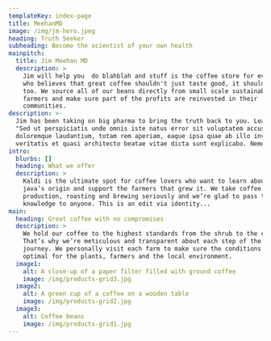 ```yaml
---
templateKey: index-page
title: MeehanMD
image: /img/jm-hero.jpeg
heading: Truth Seeker
subheading: Become the scientist of your own health
mainpitch:
  title: Jim Meehan MD
  description: >
    Jim will help you  do blahblah and stuff is the coffee store for everyone
    who believes that great coffee shouldn't just taste good, it should do good
    too. We source all of our beans directly from small scale sustainable
    farmers and make sure part of the profits are reinvested in their
    communities.
description: >-
  Jim has been taking on big pharma to bring the truth back to you. Learn more
  "Sed ut perspiciatis unde omnis iste natus error sit voluptatem accusantium
  doloremque laudantium, totam rem aperiam, eaque ipsa quae ab illo inventore
  veritatis et quasi architecto beatae vitae dicta sunt explicabo. Nemo enim
intro:
  blurbs: []
  heading: What we offer
  description: >
    Kaldi is the ultimate spot for coffee lovers who want to learn about their
    java’s origin and support the farmers that grew it. We take coffee
    production, roasting and brewing seriously and we’re glad to pass that
    knowledge to anyone. This is an edit via identity...
main:
  heading: Great coffee with no compromises
  description: >
    We hold our coffee to the highest standards from the shrub to the cup.
    That’s why we’re meticulous and transparent about each step of the coffee’s
    journey. We personally visit each farm to make sure the conditions are
    optimal for the plants, farmers and the local environment.
  image1:
    alt: A close-up of a paper filter filled with ground coffee
    image: /img/products-grid3.jpg
  image2:
    alt: A green cup of a coffee on a wooden table
    image: /img/products-grid2.jpg
  image3:
    alt: Coffee beans
    image: /img/products-grid1.jpg
---
```


